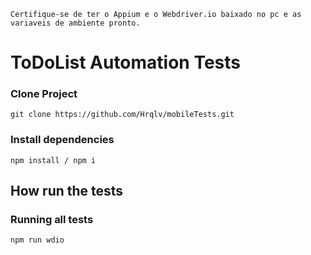 ```
Certifique-se de ter o Appium e o Webdriver.io baixado no pc e as variaveis de ambiente pronto.
```
# ToDoList Automation Tests

### Clone Project 

```
git clone https://github.com/Hrqlv/mobileTests.git
```
### Install dependencies

```
npm install / npm i
```

## How run the tests

### Running all tests
```
npm run wdio
```